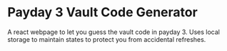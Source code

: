 # Payday 3 Vault Code Generator

A react webpage to let you guess the vault code in payday 3. Uses local storage to maintain states to protect you from accidental refreshes.
